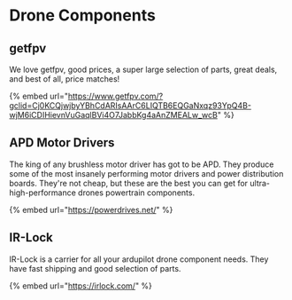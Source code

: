 # Drone Components

## getfpv

We love getfpv, good prices, a super large selection of parts, great deals, and best of all, price matches!

{% embed url="https://www.getfpv.com/?gclid=Cj0KCQjwjbyYBhCdARIsAArC6LIQTB6EQGaNxqz93YpQ4B-wjM6iCDIHievnVuGaqlBVi4O7JabbKg4aAnZMEALw_wcB" %}

## APD Motor Drivers

The king of any brushless motor driver has got to be APD. They produce some of the most insanely performing motor drivers and power distribution boards. They're not cheap, but these are the best you can get for ultra-high-performance drones powertrain components.

{% embed url="https://powerdrives.net/" %}

## IR-Lock

IR-Lock is a carrier for all your ardupilot drone component needs. They have fast shipping and good selection of parts.&#x20;

{% embed url="https://irlock.com/" %}
